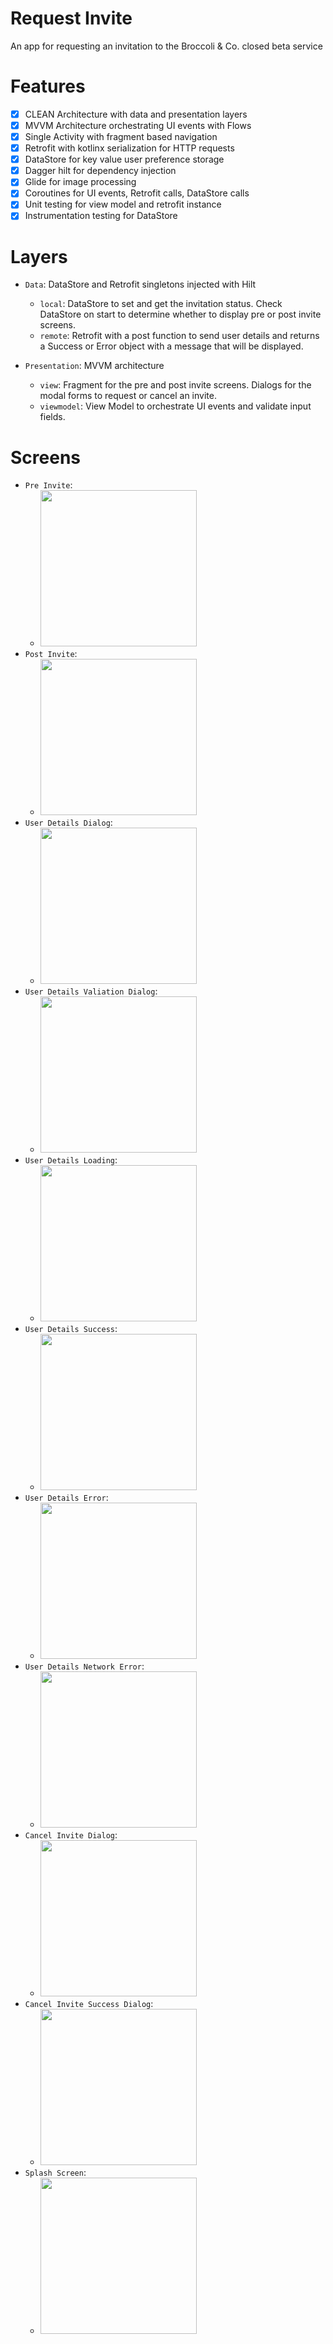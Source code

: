 # Request Invite
An app for requesting an invitation to the Broccoli &amp; Co. closed beta service

# Features
- [x] CLEAN Architecture with data and presentation layers
- [x] MVVM Architecture orchestrating UI events with Flows
- [x] Single Activity with fragment based navigation
- [x] Retrofit with kotlinx serialization for HTTP requests
- [x] DataStore for key value user preference storage
- [x] Dagger hilt for dependency injection
- [x] Glide for image processing
- [x] Coroutines for UI events, Retrofit calls, DataStore calls
- [x] Unit testing for view model and retrofit instance
- [x] Instrumentation testing for DataStore

# Layers
- `Data`: DataStore and Retrofit singletons injected with Hilt
  - `local`: DataStore to set and get the invitation status. Check DataStore on start to determine whether to display pre or post invite screens.
  - `remote`: Retrofit with a post function to send user details and returns a Success or Error object with a message that will be displayed.

- `Presentation`: MVVM architecture
  - `view`: Fragment for the pre and post invite screens. Dialogs for the modal forms to request or cancel an invite.
  - `viewmodel`: View Model to orchestrate UI events and validate input fields.

# Screens
- `Pre Invite`:
  - <img src="readme/pre_invite.png" width="250">
- `Post Invite`:
  - <img src="readme/post_invite.png" width="250">
- `User Details Dialog`:
  - <img src="readme/user_details_dialog.png" width="250">
- `User Details Valiation Dialog`:
  - <img src="readme/user_details_validation_dialog.png" width="250">
- `User Details Loading`:
  - <img src="readme/user_details_loading.png" width="250">
- `User Details Success`:
  - <img src="readme/user_details_success.png" width="250">
- `User Details Error`:
  - <img src="readme/user_details_error.png" width="250">
- `User Details Network Error`:
  - <img src="readme/user_details_network_error.png" width="250">
- `Cancel Invite Dialog`:
  - <img src="readme/cancel_invite_dialog.png" width="250">
- `Cancel Invite Success Dialog`:
  - <img src="readme/cancel_invite_success.png" width="250">
- `Splash Screen`:
  - <img src="readme/splash_screen.png" width="250">
